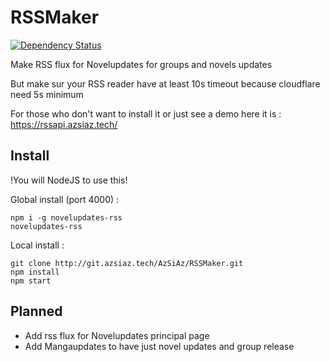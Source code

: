 # RSSMaker
[![Dependency Status](https://www.versioneye.com/user/projects/5751fae97757a0003bd4ae35/badge.svg?style=flat)](https://www.versioneye.com/user/projects/5751fae97757a0003bd4ae35)       

Make RSS flux for Novelupdates for groups and novels updates

But make sur your RSS reader have at least 10s timeout because cloudflare need 5s minimum

For those who don't want to install it or just see a demo here it is : https://rssapi.azsiaz.tech/

## Install

!You will NodeJS to use this!     

Global install (port 4000) :
```
npm i -g novelupdates-rss
novelupdates-rss
```

Local install :
```
git clone http://git.azsiaz.tech/AzSiAz/RSSMaker.git
npm install
npm start
```

## Planned
  - Add rss flux for Novelupdates principal page    
  - Add Mangaupdates to have just novel updates and group release   